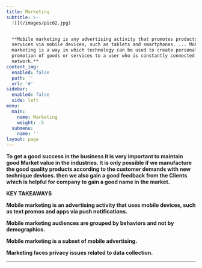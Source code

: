 ```yaml
---
title: Marketing
subtitle: >-
  ![](/images/pic02.jpg)


  **Mobile marketing is any advertising activity that promotes products and
  services via mobile devices, such as tablets and smartphones. ... Mobile
  marketing is a way in which technology can be used to create personalized
  promotion of goods or services to a user who is constantly connected to a
  network.**
content_img:
  enabled: false
  path: ''
  url: '#'
sidebar:
  enabled: false
  side: left
menu:
  main:
    name: Marketing
    weight: -5
  submenu:
    name: ''
layout: page
---
```

**To get a good success in the business it is very important to maintain good Market value in the industries. It is only possible if we manufacture the good quality products according to the customer demands with new technique devices. then we also gain a good feedback from the Clients which is helpful for company to gain a good name in the market.**

**KEY TAKEAWAYS**

**Mobile marketing is an advertising activity that uses mobile devices, such as text promos and apps via push notifications.** 

**Mobile marketing audiences are grouped by behaviors and not by demographics.** 

**Mobile marketing is a subset of mobile advertising.** 

**Marketing faces privacy issues related to data collection.** 

****
